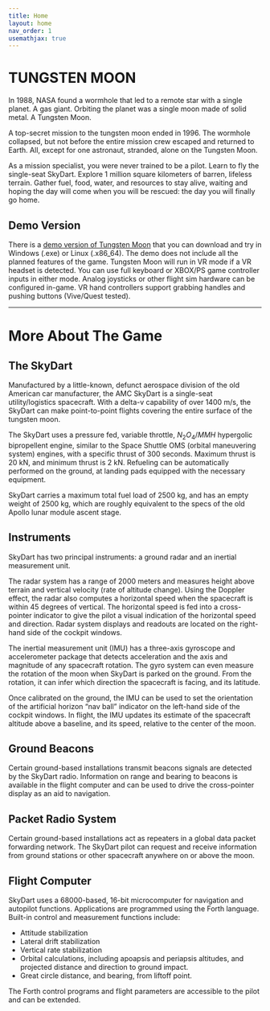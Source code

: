```yaml
---
title: Home
layout: home
nav_order: 1
usemathjax: true
---
```


# TUNGSTEN MOON

In 1988, NASA found a wormhole that led to a remote star with a single planet. A gas giant. Orbiting the planet was a single moon made of solid metal. A Tungsten Moon.

A top-secret mission to the tungsten moon ended in 1996. The wormhole collapsed, but not before the entire mission crew escaped and returned to Earth. All, except for one astronaut, stranded, alone on the Tungsten Moon.

As a mission specialist, you were never trained to be a pilot. Learn to fly the single-seat SkyDart. Explore 1 million square kilometers of barren, lifeless terrain. Gather fuel, food, water, and resources to stay alive, waiting and hoping the day will come when you will be rescued: the day you will finally go home. 

## Demo Version

There is a [demo version of Tungsten Moon](https://github.com/Eccentric-Anomalies/Tungsten-Moon-Demo-Releases/releases) that you can download and try in Windows (.exe) or Linux (.x86\_64). The demo does not include all the planned features of the game. Tungsten Moon will run in VR mode if a VR headset is detected. You can use full keyboard or XBOX/PS game controller inputs in either mode. Analog joysticks or other flight sim hardware can be configured in-game. VR hand controllers support grabbing handles and pushing buttons (Vive/Quest tested).

---

# More About The Game

## The SkyDart

Manufactured by a little-known, defunct aerospace division of the old American car manufacturer, the AMC SkyDart is a single-seat utility/logistics spacecraft. With a delta-v capability of over 1400 m/s, the SkyDart can make point-to-point flights covering the entire surface of the tungsten moon.

The SkyDart uses a pressure fed, variable throttle, $N_2O_4/MMH$ hypergolic bipropellent engine, similar to the Space Shuttle OMS (orbital maneuvering system) engines, with a specific thrust of 300 seconds. Maximum thrust is 20 kN, and minimum thrust is 2 kN. Refueling can be automatically performed on the ground, at landing pads equipped with the necessary equipment.

SkyDart carries a maximum total fuel load of 2500 kg, and has an empty weight of 2500 kg, which are roughly equivalent to the specs of the old Apollo lunar module ascent stage.

## Instruments

SkyDart has two principal instruments: a ground radar and an inertial measurement unit.

The radar system has a range of 2000 meters and measures height above terrain and vertical velocity (rate of altitude change). Using the Doppler effect, the radar also computes a horizontal speed when the spacecraft is within 45 degrees of vertical. The horizontal speed is fed into a cross-pointer indicator to give the pilot a visual indication of the horizontal speed and direction. Radar system displays and readouts are located on the right-hand side of the cockpit windows.

The inertial measurement unit (IMU) has a three-axis gyroscope and accelerometer package that detects acceleration and the axis and magnitude of any spacecraft rotation. The gyro system can even measure the rotation of the moon when SkyDart is parked on the ground. From the rotation, it can infer which direction the spacecraft is facing, and its latitude.

Once calibrated on the ground, the IMU can be used to set the orientation of the artificial horizon “nav ball” indicator on the left-hand side of the cockpit windows. In flight, the IMU updates its estimate of the spacecraft altitude above a baseline, and its speed, relative to the center of the moon.

## Ground Beacons

Certain ground-based installations transmit beacons signals are detected by the SkyDart radio. Information on range and bearing to beacons is available in the flight computer and can be used to drive the cross-pointer display as an aid to navigation.

## Packet Radio System

Certain ground-based installations act as repeaters in a global data packet forwarding network. The SkyDart pilot can request and receive information from ground stations or other spacecraft anywhere on or above the moon. 

## Flight Computer

SkyDart uses a 68000-based, 16-bit microcomputer for navigation and autopilot functions. Applications are programmed using the Forth language. Built-in control and measurement functions include:
* Attitude stabilization
* Lateral drift stabilization
* Vertical rate stabilization
* Orbital calculations, including apoapsis and periapsis altitudes, and projected distance and direction to ground impact.
* Great circle distance, and bearing, from liftoff point.

The Forth control programs and flight parameters are accessible to the pilot and can be extended.


